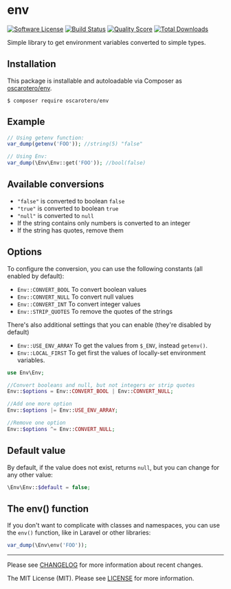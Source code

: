 # env

[![Software License][ico-license]](LICENSE)
[![Build Status][ico-travis]][link-travis]
[![Quality Score][ico-scrutinizer]][link-scrutinizer]
[![Total Downloads][ico-downloads]][link-downloads]


Simple library to get environment variables converted to simple types.

## Installation

This package is installable and autoloadable via Composer as [oscarotero/env](https://packagist.org/packages/oscarotero/env).

```
$ composer require oscarotero/env
```

## Example

```php
// Using getenv function:
var_dump(getenv('FOO')); //string(5) "false"

// Using Env:
var_dump(\Env\Env::get('FOO')); //bool(false)
```

## Available conversions

* `"false"` is converted to boolean `false`
* `"true"` is converted to boolean `true`
* `"null"` is converted to `null`
* If the string contains only numbers is converted to an integer
* If the string has quotes, remove them

## Options

To configure the conversion, you can use the following constants (all enabled by default):

* `Env::CONVERT_BOOL` To convert boolean values
* `Env::CONVERT_NULL` To convert null values
* `Env::CONVERT_INT` To convert integer values
* `Env::STRIP_QUOTES` To remove the quotes of the strings

There's also additional settings that you can enable (they're disabled by default)

* `Env::USE_ENV_ARRAY` To get the values from `$_ENV`, instead `getenv()`.
* `Env::LOCAL_FIRST` To get first the values of locally-set environment variables.

```php
use Env\Env;

//Convert booleans and null, but not integers or strip quotes
Env::$options = Env::CONVERT_BOOL | Env::CONVERT_NULL;

//Add one more option
Env::$options |= Env::USE_ENV_ARRAY;

//Remove one option
Env::$options ^= Env::CONVERT_NULL;
```

## Default value

By default, if the value does not exist, returns `null`, but you can change for any other value:

```php
\Env\Env::$default = false;
```

## The env() function

If you don't want to complicate with classes and namespaces, you can use the `env()` function, like in Laravel or other libraries:

```php
var_dump(\Env\env('FOO'));
```

---

Please see [CHANGELOG](CHANGELOG.md) for more information about recent changes.

The MIT License (MIT). Please see [LICENSE](LICENSE) for more information.

[ico-license]: https://img.shields.io/badge/license-MIT-brightgreen.svg?style=flat-square
[ico-travis]: https://img.shields.io/travis/oscarotero/env/master.svg?style=flat-square
[ico-scrutinizer]: https://img.shields.io/scrutinizer/g/oscarotero/env.svg?style=flat-square
[ico-downloads]: https://img.shields.io/packagist/dt/oscarotero/env.svg?style=flat-square

[link-travis]: https://travis-ci.org/oscarotero/env
[link-scrutinizer]: https://scrutinizer-ci.com/g/oscarotero/env
[link-downloads]: https://packagist.org/packages/oscarotero/env
